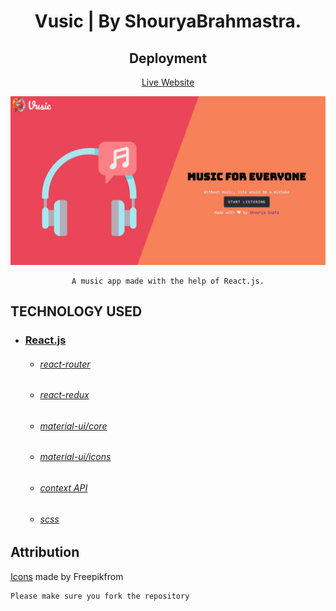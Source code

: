 <h1 align="center">
   Vusic | By ShouryaBrahmastra.
</h1>

<div align="center">

## Deployment

[Live Website](https://music-app-sg.netlify.app/)

    
</div>

<div align="center">

![Home Page](https://raw.githubusercontent.com/ShouryaBrahmastra/CodeClause-Music-Streaming-App/main/src/components/assets/img/front.jpeg)

    A music app made with the help of React.js.
    
</div>

## TECHNOLOGY USED

* ### [React.js](https://reactjs.org/)
    * ###### [react-router](https://github.com/ReactTraining/react-router#readme)
    * ###### [react-redux](https://react-redux.js.org/)
    * ###### [material-ui/core](https://www.npmjs.com/package/@material-ui/core)
    * ###### [material-ui/icons](https://www.npmjs.com/package/@material-ui/icons)
    * ###### [context API](https://reactjs.org/docs/context.html)
    * ###### [scss](https://sass-lang.com/)
   

## Attribution
    
[Icons](www.flaticon.com) made by Freepikfrom 

    Please make sure you fork the repository
